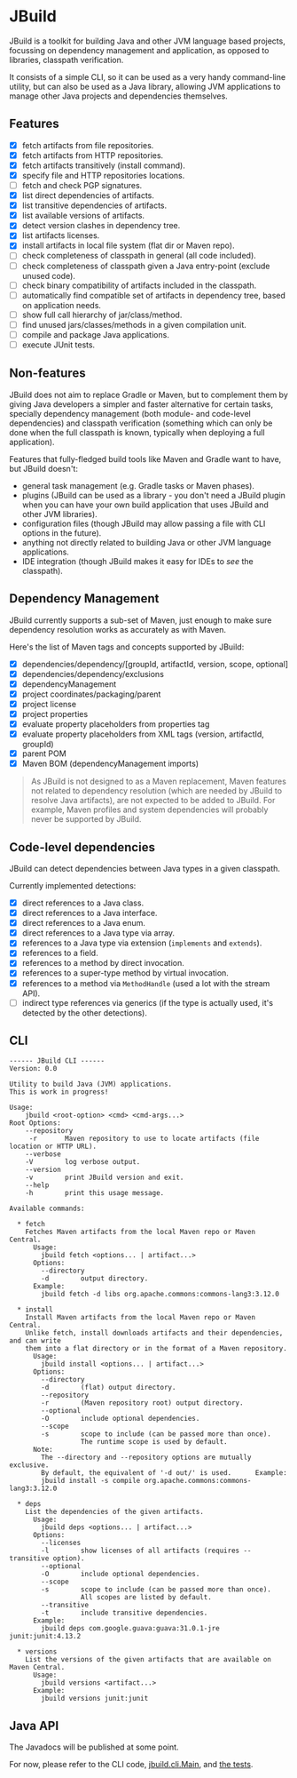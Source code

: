 # JBuild

JBuild is a toolkit for building Java and other JVM language based projects, focussing on dependency management
and application, as opposed to libraries, classpath verification.

It consists of a simple CLI, so it can be used as a very handy command-line utility,
but can also be used as a Java library, allowing JVM applications
to manage other Java projects and dependencies themselves.

## Features

- [x] fetch artifacts from file repositories.
- [x] fetch artifacts from HTTP repositories.
- [x] fetch artifacts transitively (install command).
- [x] specify file and HTTP repositories locations.
- [ ] fetch and check PGP signatures.
- [x] list direct dependencies of artifacts.
- [x] list transitive dependencies of artifacts.
- [x] list available versions of artifacts.
- [x] detect version clashes in dependency tree.
- [x] list artifacts licenses.
- [x] install artifacts in local file system (flat dir or Maven repo).
- [ ] check completeness of classpath in general (all code included).
- [ ] check completeness of classpath given a Java entry-point (exclude unused code).
- [ ] check binary compatibility of artifacts included in the classpath.
- [ ] automatically find compatible set of artifacts in dependency tree, based on application needs.
- [ ] show full call hierarchy of jar/class/method.
- [ ] find unused jars/classes/methods in a given compilation unit.
- [ ] compile and package Java applications.
- [ ] execute JUnit tests.

## Non-features

JBuild does not aim to replace Gradle or Maven, but to complement them by giving Java developers a simpler and faster
alternative for certain tasks, specially dependency management (both module- and code-level dependencies)
and classpath verification (something which can only be done when the full classpath is known, typically when
deploying a full application).

Features that fully-fledged build tools like Maven and Gradle want to have, but JBuild doesn't:

* general task management (e.g. Gradle tasks or Maven phases).
* plugins (JBuild can be used as a library - you don't need a JBuild plugin when you can have your own build 
  application that uses JBuild and other JVM libraries).
* configuration files (though JBuild may allow passing a file with CLI options in the future).
* anything not directly related to building Java or other JVM language applications.
* IDE integration (though JBuild makes it easy for IDEs to _see_ the classpath).

## Dependency Management

JBuild currently supports a sub-set of Maven, just enough to make sure dependency resolution works
as accurately as with Maven.

Here's the list of Maven tags and concepts supported by JBuild:

- [x] dependencies/dependency/[groupId, artifactId, version, scope, optional]
- [x] dependencies/dependency/exclusions
- [x] dependencyManagement
- [x] project coordinates/packaging/parent
- [x] project license
- [x] project properties
- [x] evaluate property placeholders from properties tag 
- [x] evaluate property placeholders from XML tags (version, artifactId, groupId)
- [x] parent POM
- [x] Maven BOM (dependencyManagement imports)

> As JBuild is not designed to as a Maven replacement, Maven features
  not related to dependency resolution (which are needed by JBuild to resolve Java artifacts),
  are not expected to be added to JBuild. For example, Maven profiles and system dependencies will
  probably never be supported by JBuild.

## Code-level dependencies

JBuild can detect dependencies between Java types in a given classpath.

Currently implemented detections:

- [x] direct references to a Java class.
- [x] direct references to a Java interface.
- [x] direct references to a Java enum.
- [x] direct references to a Java type via array.
- [x] references to a Java type via extension (`implements` and `extends`).
- [x] references to a field.
- [x] references to a method by direct invocation.
- [x] references to a super-type method by virtual invocation.
- [x] references to a method via `MethodHandle` (used a lot with the stream API).
- [ ] indirect type references via generics (if the type is actually used, it's detected by the other detections).

## CLI

```
------ JBuild CLI ------
Version: 0.0

Utility to build Java (JVM) applications.
This is work in progress!

Usage:
    jbuild <root-option> <cmd> <cmd-args...> 
Root Options:
    --repository
     -r       Maven repository to use to locate artifacts (file location or HTTP URL).
    --verbose
    -V        log verbose output.
    --version
    -v        print JBuild version and exit.
    --help
    -h        print this usage message.

Available commands:

  * fetch
    Fetches Maven artifacts from the local Maven repo or Maven Central.
      Usage:
        jbuild fetch <options... | artifact...>
      Options:
        --directory
        -d        output directory.
      Example:
        jbuild fetch -d libs org.apache.commons:commons-lang3:3.12.0

  * install
    Install Maven artifacts from the local Maven repo or Maven Central.
    Unlike fetch, install downloads artifacts and their dependencies, and can write
    them into a flat directory or in the format of a Maven repository.
      Usage:
        jbuild install <options... | artifact...>
      Options:
        --directory
        -d        (flat) output directory.
        --repository
        -r        (Maven repository root) output directory.
        --optional
        -O        include optional dependencies.
        --scope
        -s        scope to include (can be passed more than once).
                  The runtime scope is used by default.
      Note:
        The --directory and --repository options are mutually exclusive.
        By default, the equivalent of '-d out/' is used.      Example:
        jbuild install -s compile org.apache.commons:commons-lang3:3.12.0

  * deps
    List the dependencies of the given artifacts.
      Usage:
        jbuild deps <options... | artifact...>
      Options:
        --licenses
        -l        show licenses of all artifacts (requires --transitive option).
        --optional
        -O        include optional dependencies.
        --scope
        -s        scope to include (can be passed more than once).
                  All scopes are listed by default.
        --transitive
        -t        include transitive dependencies.
      Example:
        jbuild deps com.google.guava:guava:31.0.1-jre junit:junit:4.13.2

  * versions
    List the versions of the given artifacts that are available on Maven Central.
      Usage:
        jbuild versions <artifact...>
      Example:
        jbuild versions junit:junit
```

## Java API

The Javadocs will be published at some point.

For now, please refer to the CLI code, [jbuild.cli.Main](src/main/java/jbuild/cli/Main.java),
and [the tests](src/test/java/jbuild/).
